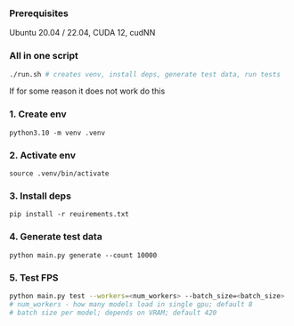 ### Prerequisites
Ubuntu 20.04 / 22.04, CUDA 12, cudNN

### All in one script
```bash
./run.sh # creates venv, install deps, generate test data, run tests
```

If for some reason it does not work do this
### 1. Create env
`python3.10 -m venv .venv`

### 2. Activate env
`source .venv/bin/activate`

### 3. Install deps
`pip install -r reuirements.txt`

### 4. Generate test data
`python main.py generate --count 10000`

### 5. Test FPS
```bash
python main.py test --workers=<num_workers> --batch_size=<batch_size>
# num_workers - how many models load in single gpu; default 8
# batch size per model; depends on VRAM; default 420
```
